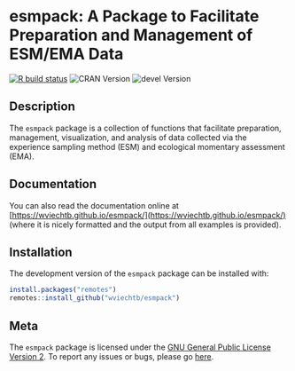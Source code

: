 esmpack: A Package to Facilitate Preparation and Management of ESM/EMA Data
===========================================================================

[![R build status](https://github.com/wviechtb/esmpack/workflows/R-CMD-check/badge.svg)](https://github.com/wviechtb/esmpack/actions)
![CRAN Version](https://www.r-pkg.org/badges/version/esmpack)
![devel Version](https://img.shields.io/badge/devel-0.1--18-brightgreen.svg)

## Description

The `esmpack` package is a collection of functions that facilitate preparation, management, visualization, and analysis of data collected via the experience sampling method (ESM) and ecological momentary assessment (EMA).

## Documentation

You can also read the documentation online at [https://wviechtb.github.io/esmpack/](https://wviechtb.github.io/esmpack/) (where it is nicely formatted and the output from all examples is provided).

## Installation

The development version of the `esmpack` package can be installed with:
```r
install.packages("remotes")
remotes::install_github("wviechtb/esmpack")
```

## Meta

The `esmpack` package is licensed under the [GNU General Public License Version 2](https://www.gnu.org/licenses/old-licenses/gpl-2.0.txt). To report any issues or bugs, please go [here](https://github.com/wviechtb/esmpack/issues).
